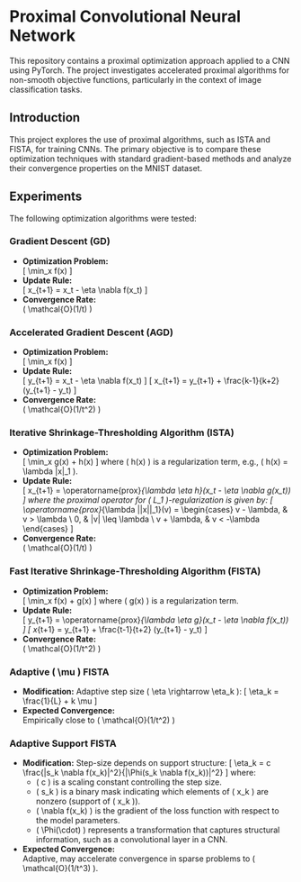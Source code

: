 # Proximal Convolutional Neural Network

This repository contains a proximal optimization approach applied to a CNN using PyTorch. The project investigates accelerated proximal algorithms for non-smooth objective functions, particularly in the context of image classification tasks.

## Introduction
This project explores the use of proximal algorithms, such as ISTA and FISTA, for training CNNs. The primary objective is to compare these optimization techniques with standard gradient-based methods and analyze their convergence properties on the MNIST dataset.

## Experiments
The following optimization algorithms were tested:

### Gradient Descent (GD)
- **Optimization Problem:**  
  \[
  \min_x f(x)
  \]
- **Update Rule:**  
  \[
  x_{t+1} = x_t - \eta \nabla f(x_t)
  \]
- **Convergence Rate:**  
  \( \mathcal{O}(1/t) \)

### Accelerated Gradient Descent (AGD)
- **Optimization Problem:**  
  \[
  \min_x f(x)
  \]
- **Update Rule:**  
  \[
  y_{t+1} = x_t - \eta \nabla f(x_t)
  \]
  \[
  x_{t+1} = y_{t+1} + \frac{k-1}{k+2} (y_{t+1} - y_t)
  \]
- **Convergence Rate:**  
  \( \mathcal{O}(1/t^2) \)

### Iterative Shrinkage-Thresholding Algorithm (ISTA)
- **Optimization Problem:**  
  \[
  \min_x g(x) + h(x)
  \]
  where \( h(x) \) is a regularization term, e.g., \( h(x) = \lambda \|x\|_1 \).
- **Update Rule:**  
  \[
  x_{t+1} = \operatorname{prox}_{\lambda \eta h}(x_t - \eta \nabla g(x_t))
  \]
  where the proximal operator for \( L_1 \)-regularization is given by:
  \[
  \operatorname{prox}_{\lambda ||x||_1}(v) = 
  \begin{cases}
    v - \lambda, & v > \lambda \\
    0, & |v| \leq \lambda \\
    v + \lambda, & v < -\lambda
  \end{cases}
  \]
- **Convergence Rate:**  
  \( \mathcal{O}(1/t) \)

### Fast Iterative Shrinkage-Thresholding Algorithm (FISTA)
- **Optimization Problem:**  
  \[
  \min_x f(x) + g(x)
  \]
  where \( g(x) \) is a regularization term.
- **Update Rule:**  
  \[
  y_{t+1} = \operatorname{prox}_{\lambda \eta g}(x_t - \eta \nabla f(x_t))
  \]
  \[
  x_{t+1} = y_{t+1} + \frac{t-1}{t+2} (y_{t+1} - y_t)
  \]
- **Convergence Rate:**  
  \( \mathcal{O}(1/t^2) \)

### Adaptive \( \mu \) FISTA
- **Modification:** Adaptive step size \( \eta \rightarrow \eta_k \):
  \[
  \eta_k = \frac{1}{L} + k \mu
  \]
- **Expected Convergence:**  
  Empirically close to \( \mathcal{O}(1/t^2) \)

### Adaptive Support FISTA
- **Modification:** Step-size depends on support structure:
  \[
  \eta_k = c \frac{\|s_k \nabla f(x_k)\|^2}{\|\Phi(s_k \nabla f(x_k))\|^2}
  \]
  where:
  - \( c \) is a scaling constant controlling the step size.
  - \( s_k \) is a binary mask indicating which elements of \( x_k \) are nonzero (support of \( x_k \)).
  - \( \nabla f(x_k) \) is the gradient of the loss function with respect to the model parameters.
  - \( \Phi(\cdot) \) represents a transformation that captures structural information, such as a convolutional layer in a CNN.
- **Expected Convergence:**  
  Adaptive, may accelerate convergence in sparse problems to \( \mathcal{O}(1/t^3) \).

